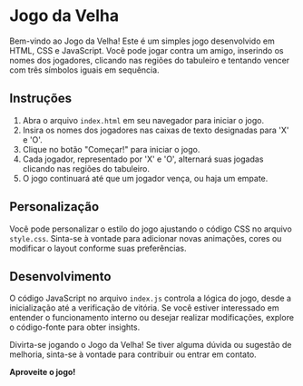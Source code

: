 # Jogo da Velha

Bem-vindo ao Jogo da Velha! Este é um simples jogo desenvolvido em HTML, CSS e JavaScript. Você pode jogar contra um amigo, inserindo os nomes dos jogadores, clicando nas regiões do tabuleiro e tentando vencer com três símbolos iguais em sequência.

## Instruções

1. Abra o arquivo `index.html` em seu navegador para iniciar o jogo.
2. Insira os nomes dos jogadores nas caixas de texto designadas para 'X' e 'O'.
3. Clique no botão "Começar!" para iniciar o jogo.
4. Cada jogador, representado por 'X' e 'O', alternará suas jogadas clicando nas regiões do tabuleiro.
5. O jogo continuará até que um jogador vença, ou haja um empate.

## Personalização

Você pode personalizar o estilo do jogo ajustando o código CSS no arquivo `style.css`. Sinta-se à vontade para adicionar novas animações, cores ou modificar o layout conforme suas preferências.

## Desenvolvimento

O código JavaScript no arquivo `index.js` controla a lógica do jogo, desde a inicialização até a verificação de vitória. Se você estiver interessado em entender o funcionamento interno ou desejar realizar modificações, explore o código-fonte para obter insights.

Divirta-se jogando o Jogo da Velha! Se tiver alguma dúvida ou sugestão de melhoria, sinta-se à vontade para contribuir ou entrar em contato.

**Aproveite o jogo!**
